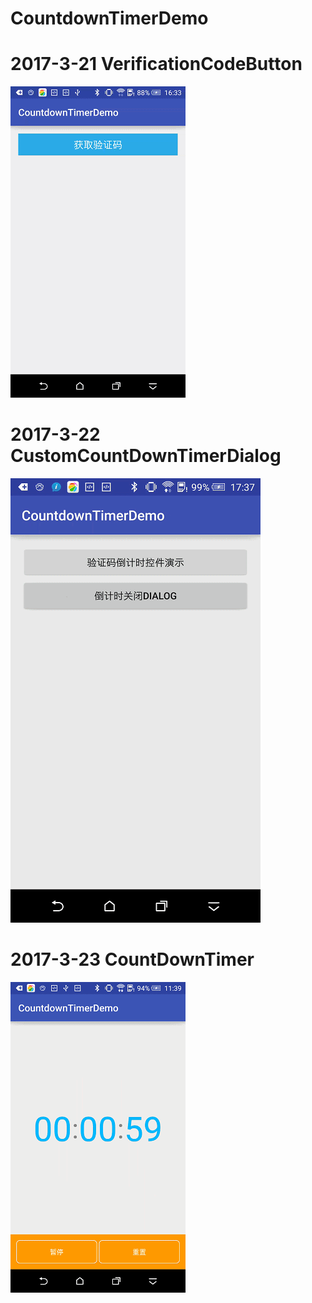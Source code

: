 # CountdownTimerDemo

# 2017-3-21 VerificationCodeButton

![VerificationCodeButton](https://github.com/xfkang/CountdownTimerDemo/blob/master/screenshot/VerificationCodeButton.gif)

# 2017-3-22 CustomCountDownTimerDialog

![CustomCountDownTimerDialog](https://github.com/xfkang/CountdownTimerDemo/blob/master/screenshot/CustomCountDownTimerDialog.gif)

# 2017-3-23 CountDownTimer

![CountDownTimer](https://github.com/xfkang/CountdownTimerDemo/blob/master/screenshot/CountDownTimer.gif)

